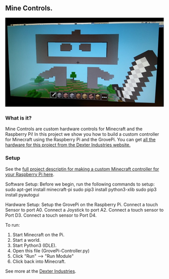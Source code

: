 ## **Mine Controls.**

![Picture](Minecraft-dexter-industries.jpg)

### What is it?
Mine Controls are custom hardware controls for Minecraft and the Raspberry Pi!  In this project we show you how to build a custom controller for Minecraft using the Raspberry Pi and the GrovePi.  You can get [all the hardware for this project from the Dexter Industries website.](http://dexterindustries.com/grovepi)


### Setup
See the [full project descriptin for making a custom Minecraft controller for your Raspberry Pi here](http://www.dexterindustries.com/projects/custom-minecraft-controller/).

Software Setup:
  Before we begin, run the following commands to setup:
    sudo apt-get install minecraft-pi 
    sudo pip3 install python3-xlib
    sudo pip3 install pyautogui

Hardware Setup:
  Setup the GrovePi on the Raspberry Pi.
  Connect a touch Sensor to port A0.
  Connect a Joystick to port A2.
  Connect a touch sensor to Port D3.
  Connect a touch sensor to Port D4.

To run:
  1.  Start Minecraft on the Pi.
  2.  Start a world.
  3.  Start Python3 (IDLE).
  4.  Open this file (GrovePi-Controller.py)
  5.  Click "Run" --> "Run Module"
  6.  Click back into Minecraft.


See more at the [Dexter Industries](http://dexterindustries.com/).
